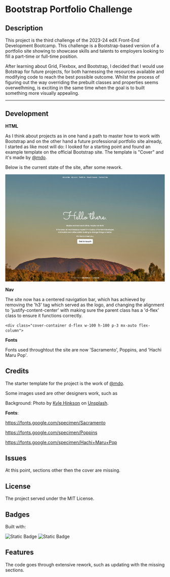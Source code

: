 # Bootstrap Portfolio Challenge


## Description 

This project is the third challenge of the 2023-24 edX Front-End Development Bootcamp.
This challenge is a Bootstrap-based version of a portfolio site showing to showcase skills and talents to employers looking to fill a part-time or full-time position. 

After learning about Grid, Flexbox, and Bootstrap, I decided that I would use Botstrap for future projects, for both harnessing the resources available and modifying code to reach the best possible outcome. Whilst the process of figuring out the way overriding the prebuilt classes and properties seems overwelhming, is exciting in the same time when the goal is to built something more visually appealing.

---

## Development
**HTML**

As I think about projects as in one hand a path to master how to work with Bootstrap and on the other hand a future professional portfolio site already, I started as like most will do: I looked for a starting point and found an example template on the official Bootstrap site. The template is "Cover" and it's made by 
 <a href="https://twitter.com/mdo">@mdo</a>.

Below is the current state of the site, after some rework.


![HOME](src/images/screenshots/bg-tree.png "HOME") 


**Nav**

The site now has a centered navigation bar, which has achieved by removing the 'h3' tag which served as the logo, and changing the alignment to 'justify-content-center' with making sure the parent class has a 'd-flex' class to ensure it functions correctly.

```
<div class="cover-container d-flex w-100 h-100 p-3 mx-auto flex-column">
```



**Fonts**

Fonts used throughtout the site are now 'Sacramento', Poppins, and 'Hachi Maru Pop'.


## Credits

The starter template for the project is the work of <a href="https://twitter.com/mdo">@mdo</a>. 

Some images used are other designers work, such as 

Background: Photo by <a href="https://unsplash.com/@kajhinkson?utm_content=creditCopyText&utm_medium=referral&utm_source=unsplash">Kyle Hinkson</a> on <a href="https://unsplash.com/photos/trees-on-field-HTcdZ7K2DzY?utm_content=creditCopyText&utm_medium=referral&utm_source=unsplash">Unsplash</a>.

**Fonts**:

https://fonts.google.com/specimen/Sacramento

https://fonts.google.com/specimen/Poppins

https://fonts.google.com/specimen/Hachi+Maru+Pop
  


## Issues

At this point, sections other then the cover are missing.



## License

The project served under the MIT License.



## Badges

Built with:

![Static Badge](https://img.shields.io/badge/58%25-58%25?label=html)
![Static Badge](https://img.shields.io/badge/42%25-42%25?label=css)



## Features

The code goes through extensive rework, such as updating with the missing sections.
